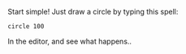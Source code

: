 Start simple! Just draw a circle by typing this spell:

```
circle 100
```

In the editor, and see what happens..